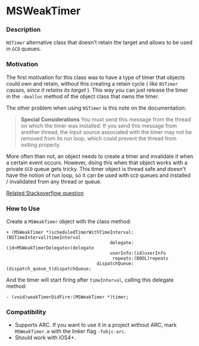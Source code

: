 MSWeakTimer
===========

### Description

`NSTimer` alternative class that doesn't retain the target and allows to be used in `GCD` queues.

### Motivation
The first motivation for this class was to have a type of timer that objects could *own* and retain, without this creating a retain cycle ( *like `NSTimer` causes, since it retains its target* ). This way you can just release the timer in the `-dealloc` method of the object class that owns the timer.

The other problem when using `NSTimer` is this note on the documentation:

>**Special Considerations**
You must send this message from the thread on which the timer was installed. If you send this message from another thread, the input source associated with the timer may not be removed from its run loop, which could prevent the thread from exiting properly.

More often than not, an object needs to create a timer and invalidate it when a certain event occurs. However, doing this when that object works with a private `GCD` queue gets tricky. This timer object is thread safe and doesn't have the notion of run loop, so it can be used with `GCD` queues and installed / invalidated from any thread or queue.

[Related Stackoverflow question](http://stackoverflow.com/questions/14653951/is-it-safe-to-schedule-and-invalidate-nstimers-on-a-gcd-serial-queue/14657684#14657684)

### How to Use

Create a `MSWeakTimer` object with the class method:

```objc
+ (MSWeakTimer *)scheduledTimerWithTimeInterval:(NSTimeInterval)timeInterval
                                       delegate:(id<MSWeakTimerDelegate>)delegate
                                       userInfo:(id)userInfo
                                        repeats:(BOOL)repeats
                                  dispatchQueue:(dispatch_queue_t)dispatchQueue;
```

And the timer will start firing after `timeInterval`, calling this delegate method:

```objc
- (void)weakTimerDidFire:(MSWeakTimer *)timer;
```

### Compatibility

- Supports ARC. If you want to use it in a project without ARC, mark ```MSWeakTimer.m``` with the linker flag ```-fobjc-arc```.
- Should work with iOS4+.

